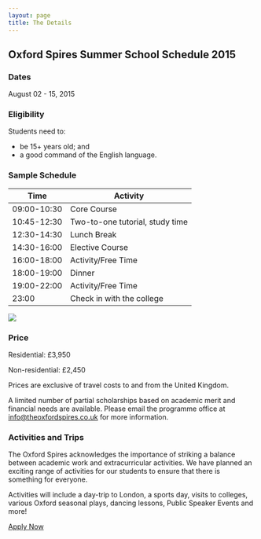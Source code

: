 ```yaml
---
layout: page
title: The Details
---
```


## Oxford Spires Summer School Schedule 2015

### Dates

August 02 - 15, 2015

### Eligibility

Students need to:

- be 15+ years old; and
- a good command of the English language. 

### Sample Schedule

|Time       |Activity                       |
|-----------|-------------------------------|
|09:00-10:30|Core Course                    |
|10:45-12:30|Two-to-one tutorial, study time|
|12:30-14:30|Lunch Break                    |
|14:30-16:00|Elective Course                |
|16:00-18:00|Activity/Free Time             |
|18:00-19:00|Dinner                         |
|19:00-22:00|Activity/Free Time             |
|23:00      |Check in with the college      |

![](https://dl.dropboxusercontent.com/u/516841/GlobalME/spthedetails.jpg)

### Price

Residential:     £3,950 

Non-residential: £2,450

<p class="message">
Prices are exclusive of travel costs to and from the United Kingdom.
</p>

A limited number of partial scholarships based on academic merit and financial needs are available. Please email the programme office at [info@theoxfordspires.co.uk](mailto:info@theoxfordspires.co.uk) for more information.

### Activities and Trips

The Oxford Spires acknowledges the importance of striking a balance between academic work and extracurricular activities. We have planned an exciting range of activities for our students to ensure that there is something for everyone.

Activities will include a day-trip to London, a sports day, visits to colleges, various Oxford seasonal plays, dancing lessons, Public Speaker Events and more!

<a class="button" href="{{ site.baseurl }}/apply">Apply Now</a>

